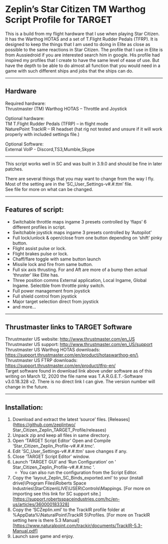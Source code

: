 # Zeplin’s Star Citizen TM Warthog Script Profile for TARGET

This is a build from my flight hardware that I use when playing Star Citizen. It has the Warthog HOTAS and a set of T.Flight Rudder Pedals (TFRP).  It is designed to keep the things that I am used to doing in Elite as close as possible to the same reactions in Star Citizen. The profile that I use in Elite is from Aussiedroid if you are interested search him in google. His profile had inspired my profiles that I create to have the same level of ease of use. But have the depth to be able to do almost all function that you would need in a game with such different ships and jobs that the ships can do.

---

## Hardware
Required hardware:  
Thrustmaster (TM) Warthog HOTAS – Throttle and Joystick  

Optional hardware:  
TM T.Flight Rudder Pedals (TFRP) – in flight mode  
NaturePoint TrackIR – IR headset (hat rig not tested and unsure if it will work properly with included settings file.)  

Optional Software:  
External VoIP - Discord,TS3,Mumble,Skype

---  
This script works well in SC and was built in 3.9.0 and should be fine in later patches.   

There are several things that you may want to change from the way I fly. Most of the setting are in the ‘SC_User_Settings-v#.#.ttm’ file.  
See file for more on what can be changed. 

---
## Features of script:

- Switchable throttle maps ingame 3 presets controlled by ‘flaps’ 6 different profiles in script. 
- Switchable joystick maps ingame 3 presets controlled by ‘Autopilot’ 
- Full lock/unlock & open/close from one button depending on ‘shift’ pinky button.
- Flight assist pulse or lock.
- Flight brakes pulse or lock.
- Chaff/flare toggle with same button launch
- Missile lock and fire from same button. 
- Full six axis thrusting. For and Aft are more of a bump then actual ‘thruster’ like Elite has.
- Three position comms External application, Local Ingame, Global Ingame. Selectble from throttle pinky switch.
- Full power management from joystick
- Full shield control from joystick
- Major target selection direct from joystick
- and more...

---
## Thrustmaster links to TARGET Software

Thrustmaster US website: http://www.thrustmaster.com/en_US
Thrustmaster US support: http://www.thrustmaster.com/en_US/support
Thrustmaster US Warthog HOTAS downloads: https://support.thrustmaster.com/en/product/hotaswarthog-en/\
Thrustmaster US FTRP downloads: https://support.thrustmaster.com/en/product/tfrp-en/  
Target software found in download link above under software as of this writing on March 12, 2020 the file name was T.A.R.G.E.T.-Software v3.0.18.328 v2. There is no direct link I can give. The version number will change in the future.

---
## Installation:

   1. Download and extract the latest ‘source’ files. [Releases](https://github.com/zeplintwo/ Star_Citizen_Zeplin_TARGET_Profile/releases)
   2. Unpack zip and keep all files in same directory. 
   3. Open ‘TARGET Script Editor’ Open and Compile ‘Star_Citizen_Zeplin_Profile-v#.#.#.tmc'.
   4. Edit 'SC_User_Settings-v#.#.#.ttm' save changes if any.
   5. Close ‘TARGET Script Editor’ window.
   6. Launch ‘TARGET GUI’ and ‘Run Configuration’ on ' Star_Citizen_Zeplin_Profile-v#.#.#.tmc '. 
      - You can also run the configuration from the Script Editor.
   7. Copy the ‘layout_Zeplin_SC_Binds_exported.xml’ to your (install drive)\Program Files\Roberts Space Industries\StarCitizen\LIVE\USER\Controls\Mappings. [For more on importing see this link for SC support site.][https://support.robertsspaceindustries.com/hc/en-us/articles/360000183328]
   8. Copy the ‘SCZeplin.xml’ to the TrackIR profile folder at %AppData%\NaturalPoint\TrackIR 5\Profiles. [For more on TrackIR setting here is there 5.3 Manual][https://www.naturalpoint.com/trackir/documents/TrackIR-5.3-Manual.pdf]   
   9. Launch save game and enjoy. 
